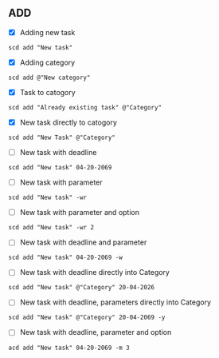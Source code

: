 ## ADD

- [x] Adding new task
```
scd add "New task"
```
- [x] Adding category
```
scd add @"New category"
```
- [x] Task to catogory
```
scd add "Already existing task" @"Category"
```
- [x] New task directly to catogory
```
scd add "New Task" @"Category"
```
- [ ] New task with deadline
```
scd add "New task" 04-20-2069
```
- [ ] New task with parameter
```
scd add "New task" -wr
```
- [ ] New task with parameter and option
```
scd add "New task" -wr 2
```
- [ ] New task with deadline and parameter
```
scd add "New task" 04-20-2069 -w
```
- [ ] New task with deadline directly into Category
```
scd add "New task" @"Category" 20-04-2026
```
- [ ] New task with deadline, parameters directly into Category
```
scd add "New task" @"Category" 20-04-2069 -y
```
- [ ] New task with deadline, parameter and option
```
acd add "New task" 04-20-2069 -m 3
```
